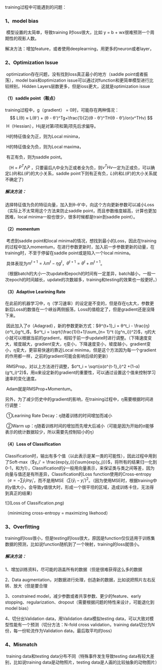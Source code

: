 training过程中可能遇到的问题：

### 1、model bias

​		模型设置的太简单，导致training 时loss很大，比如 y = b + wx很难预测一个周期性的观影人数。

解决方法：增加feature，或者使用deeplearning，用更多的neuron或者layer，

### 2、Optimization Issue

​		optimization存在问题，没有找到loss真正最小的地方（saddle point或者振荡），model bais和optimization issue可以通过对function和更简单模型进行比较辨别，Hidden Layers层数更多，但是loss更大，这就是optimization issue

#### （1）saddle point（鞍点）

training过程中，g（gradient） = 0时，可能存在两种情况：
$$
L(θ) ≈ L(θ') + (θ - θ')^Tg+\frac{1}{2}(θ - θ')^TH(θ - θ')/or(v^THv)
$$
​		H（Hessian），Hij是对第i项和第j项先后求偏导。

​		H的特征值全为正，则为Local minima，

​		H的特征值全为负，则为Local maxima，

​		有正有负，则为saddle point。

​		（H = $P^T ⋀  P$ ，只要最后⋀中全为正或者全为负，则$v^THv$一定为正或负，可以确定$L(θ)$和$L(θ')$的大小关系，saddle point下则有正有负，$L(θ)$和$L(θ')$的大小关系就不确定了)

##### 解决方法：

​		选择特征值为负的特征向量，加入到θ-θ'中，向这个方向更新参数可以减小Loss（实际上不太常用这个方法来防止saddle point，而且参数维度越高，计算也更加困难，local minima一般也很少，很多时候都是train到saddle point）。

#### （2）momentum

​		考虑到saddle point和local minima的情况，想找到最小的Loss，因此在training的过程中加入momentum，在进行参数更新时，加入前一步参数更新的动量，在training时，不至于停留在saddle point或是陷入一个local minima。

​		具体表现为$m^{t+1} = λm^t-ŋg^t$，$θ^{t+1} = θ^t + m^{t+1}$。

（根据batch的大小一次update和epoch的时间有一定差异，batch越小，一般一次epoch的时间越长，update的次数越多，training和testing的效果也一般更好。）

#### （3）Adaptive Learining Rate

​		在此前的机器学习中，ŋ（学习速率）的设定是不变的，但是存在ŋ太大，参数更新后Loss的数值在一个峡谷两侧振荡，Loss的值稳定了，但是gradient还是没降下来。

​		因此加入了σ（Adagrad），新的参数更新方式：$θ^{t+1}_i = θ^t_i - \frac{ŋ}{σ^t_i}g^t_i$，$σ^t_i = \sqrt{\frac{1}{t+1}\sum_{n= 1}^t ({g^n_i})^2}$，ŋ的大小就可以根据当前的gradient，相较于前一步update时进行调整。（下降速度变大，坡度越大，gradient变大，ŋ变小，下降速度变小，坡度越小，gradient变小，ŋ变大，更容易快速的靠近Local minima，但是这个方法因为每一个gradient的作用都一样，之前的gradient可能会影响后续的更新）

​		RMSProp，对以上方法进行调整，$σ^t_i = \sqrt{α(σ^{t-1}_i)^2 +(1-α)(g^t_i)^2}$，用α来设定新的gradient的重要性，可以通过设置这个值来控制学习速率的变化速度。

​		Adam就是RMSProp+Momentum。

​		另外，为了减少历史中的gradient的影响，在training过程中，ŋ需要根据时间进行调整：

​		①Learining Rate Decay：ŋ随着训练的时间增加而减小

​		②Warm up：ŋ随着训练时间的增加而先增大后减小（可能是因为开始的σ能够表示的统计数据较少，所以需要先控制较小的ŋ）

#### （4）Loss of Classification

​		Classification时，输出有多个值（以此表示是某一类的可能性），因此过程中用到了Soft-max（$y_i' = \frac{exp(y_i)}{\sum{exp(y_j)}}$，将所有的结果归一化到0-1，和为1），Classification的ŷ一般用向量表示，来保证类与类之间等差，因为向量与值还是有所差异，Classification的Loss function使用的Cross-entropy（$e = -\sum{ŷ_ilny_i'}$，而不是用MSE（$\sum{(ŷ_i-y_i')^2}$。（因为使用MSE时，根据training中的y值大小，会导致y值很大时，形成一个很平坦的区域，造成训练卡住，无法得到真正的结果）

![](Loss of Classification.png)

（minimizing cross-entropy = maximizing likehood）

### 3、Overfitting

​		training的loss很小，但是testing的loss很大，原因是function仅仅适用于训练集数据的预测，比如说function随机到了一个映射，training的loss就很小。

##### 解决方法：

1、增加训练资料，尽可能的涵盖所有的数据（但是很难获得这么多的数据

2、Data augmentation，对数据进行处理，创造新的数据，比如说把照片左右反转、放大（但是要合理

3、constrained model，减少参数或者共享参数、更少的feature、early stopping、regularization、dropout（需要根据问题的特性来设计，可能退化到model bias）

4、切分出Validation data，用Validation data模拟testing data，可以大致对模型性能有一个预测（切分方法：N-fold cross validation，training data切分为N份，每一份轮流作为Validation data，最后取平均的loss）

### 4、Mismatch

​		training data和testing data分布不同（特殊事件发生导致testing data有较大差别，比如说training data是动物照片，testing data是人画的比较抽象的动物图片）